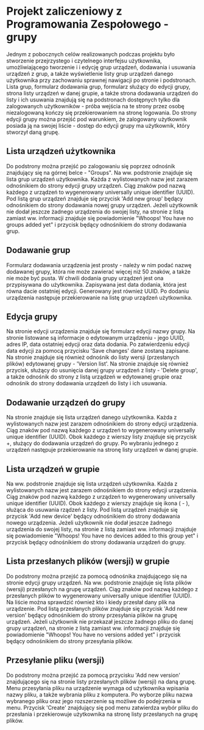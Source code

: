 # Projekt zaliczeniowy z Programowania Zespołowego - grupy
Jednym z pobocznych celów realizowanych podczas projektu było stworzenie 
przejrzystego i czytelnego interfejsu użytkownika, umożliwiającego tworzenie i i edycję grup urządzeń,
dodawania i usuwania urządzeń z grup, a także wyświetlenie listy grup urządzeń danego użytkownika 
przy zachowaniu sprawnej nawigacji po stronie i podstronach. 
Lista grup, formularz dodawania grup, formularz służący do edycji grupy, strona listy urządzeń
w danej grupie, a także strona dodawania urządzeń do listy i ich usuwania znajdują się na podstronach
dostępnych tylko dla zalogowanych użytkowników - próba wejścia na te strony przez osobę niezalogowaną
kończy się przekierowaniem na stronę logowania. Do strony edycji 
grupy można przejść pod warunkiem, że zalogowany użytkownik posiada ją na swojej liście - 
dostęp do edycji grupy ma użytkownik, który stworzył daną grupę. 

## Lista urządzeń użytkownika
Do podstrony można przejść po zalogowaniu się poprzez odnośnik znajdujący się na górnej 
belce - "Groups". Na ww. podstronie znajduje się lista grup urządzeń użytkownika. Każda z 
wylistowanych nazw jest zarazem odnośnikiem do strony edycji grupy urządzeń. 
Ciąg znaków pod nazwą każdego z urządzeń to wygenerowany universally unique identifier (UUID). Pod listą 
grup urządzeń znajduje się przycisk 'Add new group' będący odnośnikiem do strony dodawania nowej grupy urządzeń.
Jeżeli użytkownik nie dodał jeszcze żadnego urządzenia do swojej listy, na stronie z listą 
zamiast ww. informacji znajduje się powiadomienie "Whoops! You have no groups added yet" i 
przycisk będący odnośnikiem do strony dodawania grup.

## Dodawanie grup
Formularz dodawania urządzenia jest prosty - należy w nim podać nazwę dodawanej 
grupy, która nie może zawierać więcej niż 50 znaków, a także nie może być pusta. W chwili dodania
grupy urządzeń jest ona przypisywana do użytkownika. Zapisywana jest data 
dodania, która jest równa dacie ostatniej edycji. Generowany jest również UUID. Po dodaniu 
urządzenia następuje przekierowanie na listę grup urządzeń użytkownika.

## Edycja grupy
Na stronie edycji urządzenia znajduje się formularz edycji nazwy grupy. Na stronie listowane są informacje
o edytowanym urządzeniu - jego UUID, adres IP, data ostatniej
edycji oraz data dodania. Po zatwierdzeniu edycji data edycji za pomocą przycisku 'Save changes' 
dane zostaną zapisane. Na stronie znajduje się również odnośnik do listy wersji (przesłanych plików)
edytowanej grupy - 'Version list'. Na stronie znajduje się również 
przycisk, służący do usunięcia danej grupy urządzeń z listy - 'Delete group', a także odnośnik do strony
z listą urządzeń w edytowanej grupie oraz odnośnik do strony dodawania urządzeń do listy i ich usuwania.

## Dodawanie urządzeń do grupy
Na stronie znajduje się lista urządzeń danego użytkownika. Każda z 
wylistowanych nazw jest zarazem odnośnikiem do strony edycji urządzenia. 
Ciąg znaków pod nazwą każdego z urządzeń to wygenerowany universally unique identifier (UUID). Obok każdego
z wierszy listy znajduje się przycisk +, służący do dodawania urządzeń do grupy. Po wybraniu jednego z urządzeń
następuje przekierowanie na stronę listy urządzeń w danej grupie.


## Lista urządzeń w grupie
Na ww. podstronie znajduje się lista urządzeń użytkownika. Każda z 
wylistowanych nazw jest zarazem odnośnikiem do strony edycji urządzenia. 
Ciąg znaków pod nazwą każdego z urządzeń to wygenerowany universally unique identifier (UUID). Obok każdego z wierszy
znajduje się ikona ( - ), służąca do usuwania rządzeń z listy. Pod listą 
urządzeń znajduje się przycisk 'Add new device' będący odnośnikiem do strony dodawania nowego urządzenia.
Jeżeli użytkownik nie dodał jeszcze żadnego urządzenia do swojej listy, na stronie z listą 
zamiast ww. informacji znajduje się powiadomienie "Whoops! You have no devices added to this group yet" i 
przycisk będący odnośnikiem do strony dodawania urządzeń do grupy.

## Lista przesłanych plików (wersji) w grupie
Do podstrony można przejść za pomocą odnośnika znajdującego się na stronie edycji grupy urządzeń.
Na ww. podstronie znajduje się lista plików (wersji) przesłanych na grupę urządzeń.
Ciąg znaków pod nazwą każdego z przesłanych plików to wygenerowany universally unique identifier (UUID). Na liście można sprawdzić również kto i kiedy
przesłał dany plik na urządzenie. Pod listą
przesłanych plików znajduje się przycisk 'Add new version' będący odnośnikiem do strony przesyłania plików na grupę urządzeń.
Jeżeli użytkownik nie przekazał jeszcze żadnego pliku do danej grupy urządzeń, na stronie z listą zamiast ww. informacji znajduje się powiadomienie "Whoops! You have no versions added yet" i przycisk będący odnośnikiem do strony przesyłania plików.

## Przesyłanie pliku (wersji)
Do podstrony można przejść za pomocą przycisku 'Add new version' znajdującego się na stronie listy 
przesłanych plików (wersji) na daną grupę. Menu przesyłania pliku na urządzenie wymaga od użytkownika wpisania
nazwy pliku, a także wybrania pliku z komputera. Po wyborze pliku nazwa wybranego pliku oraz jego 
rozszerzenie są możliwe do podejrzenia w menu. Przycisk 'Create' znajdujący się pod menu zatwierdza
wybór pliku do przesłania i przekierowuje użytkownika na stronę listy przesłanych na grupę plików. 
